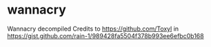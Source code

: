 # wannacry
Wannacry decompiled
Credits to https://github.com/Toxyl in https://gist.github.com/rain-1/989428fa5504f378b993ee6efbc0b168
